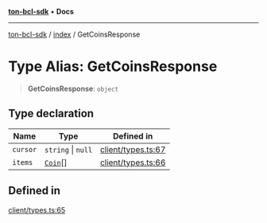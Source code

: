 [**ton-bcl-sdk**](../../README.md) • **Docs**

***

[ton-bcl-sdk](../../README.md) / [index](../README.md) / GetCoinsResponse

# Type Alias: GetCoinsResponse

> **GetCoinsResponse**: `object`

## Type declaration

| Name | Type | Defined in |
| ------ | ------ | ------ |
| `cursor` | `string` \| `null` | [client/types.ts:67](https://github.com/ton-fun-tech/ton-bcl-sdk/blob/409085fd00df7301399c36c4c1a47414008814a9/src/client/types.ts#L67) |
| `items` | [`Coin`](Coin.md)[] | [client/types.ts:66](https://github.com/ton-fun-tech/ton-bcl-sdk/blob/409085fd00df7301399c36c4c1a47414008814a9/src/client/types.ts#L66) |

## Defined in

[client/types.ts:65](https://github.com/ton-fun-tech/ton-bcl-sdk/blob/409085fd00df7301399c36c4c1a47414008814a9/src/client/types.ts#L65)
